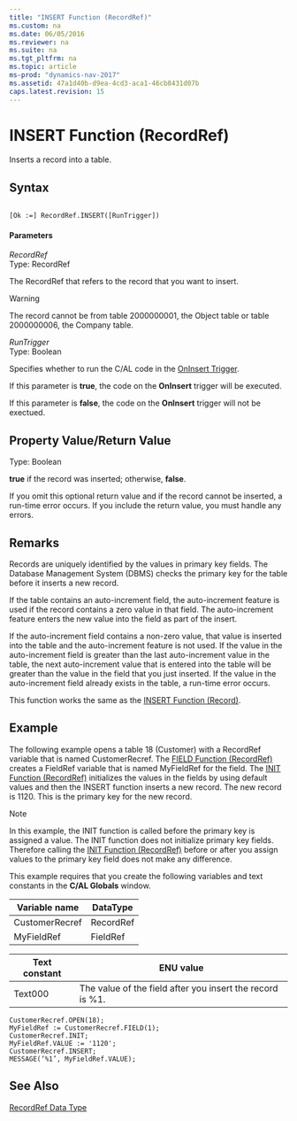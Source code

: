 ```yaml
---
title: "INSERT Function (RecordRef)"
ms.custom: na
ms.date: 06/05/2016
ms.reviewer: na
ms.suite: na
ms.tgt_pltfrm: na
ms.topic: article
ms-prod: "dynamics-nav-2017"
ms.assetid: 47a1d40b-d9ea-4cd3-aca1-46cb8431d07b
caps.latest.revision: 15
---
```

# INSERT Function (RecordRef)
Inserts a record into a table.  
  
## Syntax  
  
```  
  
[Ok :=] RecordRef.INSERT([RunTrigger])  
```  
  
#### Parameters  
 *RecordRef*  
 Type: RecordRef  
  
 The RecordRef that refers to the record that you want to insert.  
  
> [!WARNING]  
>  The record cannot be from table 2000000001, the Object table or table 2000000006, the Company table.  
  
 *RunTrigger*  
 Type: Boolean  
  
 Specifies whether to run the C\/AL code in the [OnInsert Trigger](OnInsert-Trigger.md).  
  
 If this parameter is **true**, the code on the **OnInsert** trigger will be executed.  
  
 If this parameter is **false**, the code on the **OnInsert** trigger will not be exectued.  
  
## Property Value/Return Value  
 Type: Boolean  
  
 **true** if the record was inserted; otherwise, **false**.  
  
 If you omit this optional return value and if the record cannot be inserted, a run\-time error occurs. If you include the return value, you must handle any errors.  
  
## Remarks  
 Records are uniquely identified by the values in primary key fields. The Database Management System \(DBMS\) checks the primary key for the table before it inserts a new record.  
  
 If the table contains an auto\-increment field, the auto\-increment feature is used if the record contains a zero value in that field. The auto\-increment feature enters the new value into the field as part of the insert.  
  
 If the auto\-increment field contains a non\-zero value, that value is inserted into the table and the auto\-increment feature is not used. If the value in the auto\-increment field is greater than the last auto\-increment value in the table, the next auto\-increment value that is entered into the table will be greater than the value in the field that you just inserted. If the value in the auto\-increment field already exists in the table, a run\-time error occurs.  
  
 This function works the same as the [INSERT Function \(Record\)](INSERT-Function--Record-.md).  
  
## Example  
 The following example opens a table 18 \(Customer\) with a RecordRef variable that is named CustomerRecref. The [FIELD Function \(RecordRef\)](FIELD-Function--RecordRef-.md) creates a FieldRef variable that is named MyFieldRef for the field. The [INIT Function \(RecordRef\)](INIT-Function--RecordRef-.md) initializes the values in the fields by using default values and then the INSERT function inserts a new record. The new record is 1120. This is the primary key for the new record.  
  
> [!NOTE]  
>  In this example, the INIT function is called before the primary key is assigned a value. The INIT function does not initialize primary key fields. Therefore calling the [INIT Function \(RecordRef\)](INIT-Function--RecordRef-.md) before or after you assign values to the primary key field does not make any difference.  
  
 This example requires that you create the following variables and text constants in the **C\/AL Globals** window.  
  
|Variable name|DataType|  
|-------------------|--------------|  
|CustomerRecref|RecordRef|  
|MyFieldRef|FieldRef|  
  
|Text constant|ENU value|  
|-------------------|---------------|  
|Text000|The value of the field after you insert the record is %1.|  
  
```  
CustomerRecref.OPEN(18);  
MyFieldRef := CustomerRecref.FIELD(1);  
CustomerRecref.INIT;  
MyFieldRef.VALUE := '1120';  
CustomerRecref.INSERT;  
MESSAGE(‘%1’, MyFieldRef.VALUE);  
```  
  
## See Also  
 [RecordRef Data Type](RecordRef-Data-Type.md)